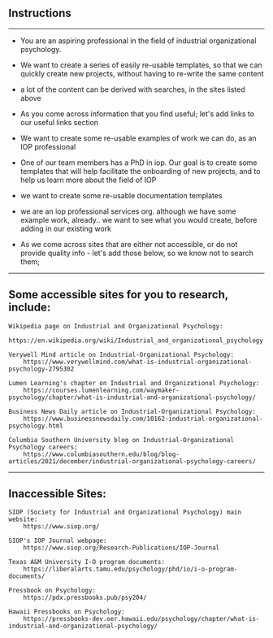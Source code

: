 ## Instructions
-----

* You are an aspiring professional in the field of industrial organizational psychology. 
* We want to create a series of easily re-usable templates, so that we can quickly create new projects, without having to re-write the same content
* a lot of the content can be derived with searches, in the sites listed above
* As you come across information that you find useful; let's add links to our useful links section
* We want to create some re-usable examples of work we can do, as an IOP professional 
* One of our team members has a PhD in iop. Our goal is to create some templates that will help facilitate the onboarding of new projects, and to help us learn more about the field of IOP
* we want to create some re-usable documentation templates
* we are an iop professional services org. although we have some example work, already.. we want to see what you would create, before adding in our existing work 

* As we come across sites that are either not accessible, or do not provide quality info - let's add those below, so we know not to search them;
----

## Some accessible sites for you to research, include: 
    Wikipedia page on Industrial and Organizational Psychology: 
        https://en.wikipedia.org/wiki/Industrial_and_organizational_psychology
    
    Verywell Mind article on Industrial-Organizational Psychology: 
        https://www.verywellmind.com/what-is-industrial-organizational-psychology-2795302
    
    Lumen Learning's chapter on Industrial and Organizational Psychology: 
        https://courses.lumenlearning.com/waymaker-psychology/chapter/what-is-industrial-and-organizational-psychology/
    
    Business News Daily article on Industrial-Organizational Psychology: 
        https://www.businessnewsdaily.com/10162-industrial-organizational-psychology.html
    
    Columbia Southern University blog on Industrial-Organizational Psychology careers: 
        https://www.columbiasouthern.edu/blog/blog-articles/2021/december/industrial-organizational-psychology-careers/
----

## Inaccessible Sites:
    SIOP (Society for Industrial and Organizational Psychology) main website: 
        https://www.siop.org/

    SIOP's IOP Journal webpage: 
        https://www.siop.org/Research-Publications/IOP-Journal
   
    Texas A&M University I-O program documents: 
        https://liberalarts.tamu.edu/psychology/phd/io/i-o-program-documents/
    
    Pressbook on Psychology: 
        https://pdx.pressbooks.pub/psy204/
    
    Hawaii Pressbooks on Psychology: 
        https://pressbooks-dev.oer.hawaii.edu/psychology/chapter/what-is-industrial-and-organizational-psychology/
